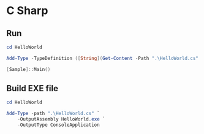 C Sharp
===

## Run

```powershell
cd HelloWorld

Add-Type -TypeDefinition ([String](Get-Content -Path ".\HelloWorld.cs" -Raw)) -Language CSharp

[Sample]::Main()
```

## Build EXE file

```powershell
cd HelloWorld

Add-Type -path ".\HelloWorld.cs" `
    -OutputAssembly HelloWorld.exe `
    -OutputType ConsoleApplication
```

